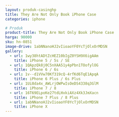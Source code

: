 ```yaml
---
layout: produk-casinghp
title: They Are Not Only Book iPhone Case
categories: iphone

# Produk
product-title: They Are Not Only Book iPhone Case
harga: 90000
sku: hn-0851
image-drive: 1abNNanoHJ2vIioaoYF0YcTjOlxOrMDSN
gallery:
  - url: 1wy38htADtZcHEZ10bIgZ0YSH9X6igAAm
    title: iPhone 5 / 5s / SE
  - url: 1QApzQk8j0C5nXAA51y4pPbn1TOofylOG
    title: iPhone 6 / 6s
  - url: 1v--d1VVw70Kf319cQ-4rfKd6TqE1ApqA
    title: iPhone 6 Plus / 6s Plus
  - url: 1Ui8da4x_AWLrjOWPwIsOeDS4338q3GlM
    title: iPhone 7 / 8
  - url: 16T69ELpoKe27tdLHxkiAXz4Xk3JmXacn
    title: iPhone 7 Plus / 8 Plus
  - url: 1abNNanoHJ2vIioaoYF0YcTjOlxOrMDSN
    title: iPhone X
---
```


